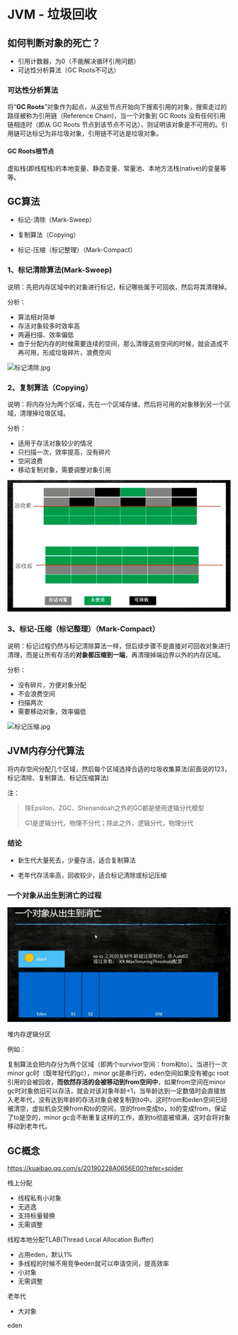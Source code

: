 # JVM - 垃圾回收

## 如何判断对象的死亡？

- 引用计数器，为0（不能解决循环引用问题）
- 可达性分析算法（GC Roots不可达）



### 可达性分析算法

将“**GC Roots**”对象作为起点，从这些节点开始向下搜索引用的对象，搜索走过的路径被称为引用链（Reference Chain)，当一个对象到 GC Roots 没有任何引用链相连时（即从 GC Roots 节点到该节点不可达），则证明该对象是不可用的。引用链可达标记为非垃圾对象，引用链不可达是垃圾对象。



#### GC Roots根节点

虚拟栈(即线程栈)的本地变量、静态变量、常量池、本地方法栈(native)的变量等等。 



## GC算法

- 标记-清除（Mark-Sweep）

- 复制算法（Copying）
- 标记-压缩（标记整理）（Mark-Compact）



### 1、标记清除算法(Mark-Sweep)

说明：先把内存区域中的对象进行标记，标记哪些属于可回收，然后将其清理掉。



分析：

- 算法相对简单
- 存活对象较多时效率高
- 两遍扫描、效率偏低
- 由于分配内存的时候需要连续的空间，那么清理这些空间的时候，就会造成不再可用，形成垃圾碎片，浪费空间

![标记清除.jpg](images/标记清除.jpg)



### 2、复制算法（Copying）

说明：将内存分为两个区域，先在一个区域存储，然后将可用的对象移到另一个区域，清理掉垃圾区域。



分析：

- 适用于存活对象较少的情况
- 只扫描一次，效率提高，没有碎片
- 空间浪费
- 移动复制对象，需要调整对象引用

![复制算法.jpg](images/复制算法.jpg)



### 3、标记-压缩（标记整理）（Mark-Compact）

说明：标记过程仍然与标记清除算法一样，但后续步骤不是直接对可回收对象进行清理，而是让所有存活的**对象都压缩到一端**，再清理掉端边界以外的内存区域。



分析：

- 没有碎片，方便对象分配
- 不会浪费空间
- 扫描两次
- 需要移动对象，效率偏低



![标记压缩.jpg](images/标记压缩.jpg)



## JVM内存分代算法

将内存空间分配几个区域，然后每个区域选择合适的垃圾收集算法(前面说的123，标记清除、复制算法、标记压缩算法)

注：

> 除Epsilon、ZGC、Shenandoah之外的GC都是使用逻辑分代模型
>
> G1是逻辑分代，物理不分代；除此之外，逻辑分代，物理分代



### 结论

- 新生代大量死去，少量存活，适合复制算法

- 老年代存活率高，回收较少，适合标记清除或标记压缩



### 一个对象从出生到消亡的过程

![一个对象的出生到消亡.jpg](images/一个对象的出生到消亡.jpg)





堆内存逻辑分区

例如：

复制算法会把内存分为两个区域（即两个survivor空间：from和to）。当进行一次minor gc时（既年轻代的gc），minor gc是串行的，eden空间如果没有被gc root引用的会被回收，**而依然存活的会被移动到from空间中**，如果from空间在minor gc时对象依旧可以存活，就会对该对象年龄+1，当年龄达到一定数值时会直接放入老年代，没有达到年龄的存活对象会被复制到to中。这时from和eden空间已经被清空，虚拟机会交换from和to的空间，空的from变成to，to的变成from，保证了to是空的，minor gc会不断重复这样的工作，直到to彻底被填满，这时会将对象移动到老年代。



## GC概念

https://kuaibao.qq.com/s/20190228A0656E00?refer=spider



栈上分配

- 线程私有小对象
- 无逃逸
- 支持标量替换
- 无需调整



线程本地分配TLAB(Thread Local Allocation Buffer)

- 占用eden，默认1%
- 多线程的时候不用竞争eden就可以申请空间，提高效率
- 小对象
- 无需调整



老年代

- 大对象

eden